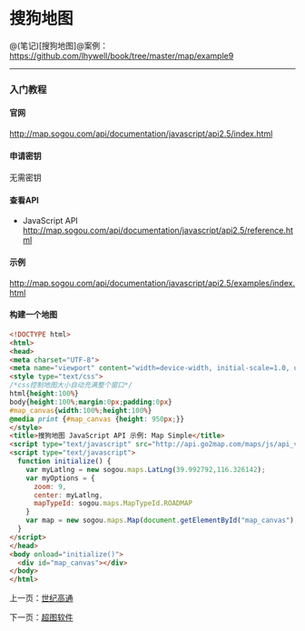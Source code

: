 搜狗地图
====================

@(笔记)[搜狗地图]@案例：https://github.com/lhywell/book/tree/master/map/example9

-------------------

### 入门教程

#### 官网
http://map.sogou.com/api/documentation/javascript/api2.5/index.html

#### 申请密钥
无需密钥

#### 查看API
- JavaScript API
http://map.sogou.com/api/documentation/javascript/api2.5/reference.html

#### 示例
http://map.sogou.com/api/documentation/javascript/api2.5/examples/index.html

#### 构建一个地图

```html
<!DOCTYPE html>
<html>
<head>
<meta charset="UTF-8">
<meta name="viewport" content="width=device-width, initial-scale=1.0, user-scalable=no" />
<style type="text/css">
/*css控制地图大小自动充满整个窗口*/
html{height:100%}
body{height:100%;margin:0px;padding:0px}
#map_canvas{width:100%;height:100%}
@media print {#map_canvas {height: 950px;}}
</style>
<title>搜狗地图 JavaScript API 示例: Map Simple</title>
<script type="text/javascript" src="http://api.go2map.com/maps/js/api_v2.5.1.js"></script>
<script type="text/javascript">
  function initialize() {
    var myLatlng = new sogou.maps.LatLng(39.992792,116.326142);
    var myOptions = {
      zoom: 9,
      center: myLatlng,
      mapTypeId: sogou.maps.MapTypeId.ROADMAP
    }
    var map = new sogou.maps.Map(document.getElementById("map_canvas"), myOptions);
  }
</script>
</head>
<body onload="initialize()">
  <div id="map_canvas"></div>
</body>
</html>
```

上一页：[世纪高通](https://github.com/lhywell/book/blob/master/map/1.5README.md)

下一页：[超图软件](https://github.com/lhywell/book/blob/master/map/1.7README.md)